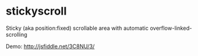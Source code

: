 stickyscroll
============

Sticky (aka position:fixed) scrollable area with automatic overflow-linked-scrolling

Demo: http://jsfiddle.net/3C8NU/3/
